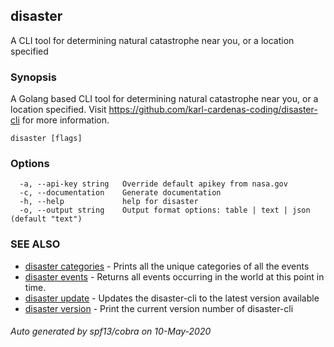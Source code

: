 ## disaster

A CLI tool for determining natural catastrophe near you, or a location specified

### Synopsis

A Golang based CLI tool for determining natural catastrophe near you, or a location specified. Visit https://github.com/karl-cardenas-coding/disaster-cli for more information.

```
disaster [flags]
```

### Options

```
  -a, --api-key string   Override default apikey from nasa.gov
  -c, --documentation    Generate documentation
  -h, --help             help for disaster
  -o, --output string    Output format options: table | text | json (default "text")
```

### SEE ALSO

* [disaster categories](disaster_categories.md)	 - Prints all the unique categories of all the events
* [disaster events](disaster_events.md)	 - Returns all events occurring in the world at this point in time.
* [disaster update](disaster_update.md)	 - Updates the disaster-cli to the latest version available
* [disaster version](disaster_version.md)	 - Print the current version number of disaster-cli

###### Auto generated by spf13/cobra on 10-May-2020
